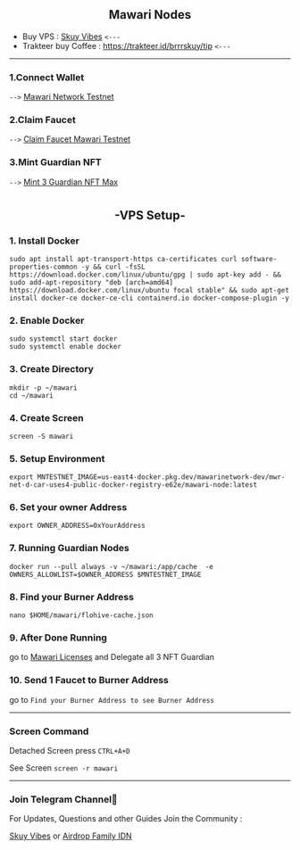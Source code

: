 # <h2 align=center> Mawari Nodes </h2>

- Buy VPS : [Skuy Vibes](https://t.me/skuyvibes/156) `<---`
- Trakteer buy Coffee : https://trakteer.id/brrrskuy/tip `<---`
-------------------------------------
### 1.Connect Wallet
`-->` [Mawari Network Testnet](https://testnet.mawari.net/) 
### 2.Claim Faucet
`-->` [Claim Faucet Mawari Testnet](https://hub.testnet.mawari.net/)
### 3.Mint Guardian NFT
`-->` [Mint 3 Guardian NFT Max](https://testnet.mawari.net/mint)

# <h2 align=center> -VPS Setup- </h2> 

### 1. Install Docker
```
sudo apt install apt-transport-https ca-certificates curl software-properties-common -y && curl -fsSL https://download.docker.com/linux/ubuntu/gpg | sudo apt-key add - && sudo add-apt-repository "deb [arch=amd64] https://download.docker.com/linux/ubuntu focal stable" && sudo apt-get install docker-ce docker-ce-cli containerd.io docker-compose-plugin -y
```
### 2. Enable Docker
```
sudo systemctl start docker
sudo systemctl enable docker
```
### 3. Create Directory
```
mkdir -p ~/mawari
cd ~/mawari
```
### 4. Create Screen
```
screen -S mawari
```
### 5. Setup Environment
```
export MNTESTNET_IMAGE=us-east4-docker.pkg.dev/mawarinetwork-dev/mwr-net-d-car-uses4-public-docker-registry-e62e/mawari-node:latest
```
### 6. Set your owner Address
```
export OWNER_ADDRESS=0xYourAddress
```
### 7. Running Guardian Nodes
```
docker run --pull always -v ~/mawari:/app/cache  -e OWNERS_ALLOWLIST=$OWNER_ADDRESS $MNTESTNET_IMAGE
```
### 8. Find your Burner Address
```
nano $HOME/mawari/flohive-cache.json
```
### 9. After Done Running
go to  [Mawari Licenses](https://app.testnet.mawari.net/licenses) and Delegate all 3 NFT Guardian
### 10. Send 1 Faucet to Burner Address
go to `Find your Burner Address to see Burner Address`

-------------------------------------
### Screen Command

Detached Screen press `CTRL+A+D`

See Screen `screen -r mawari`

----------------------------------------------------------
### Join Telegram Channel🚀
For Updates, Questions and other Guides Join the Community :

[Skuy Vibes](https://t.me/skuyvibes) or [Airdrop Family IDN](https://t.me/AirdropFamilyIDN)
